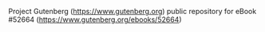 Project Gutenberg (https://www.gutenberg.org) public repository for
eBook #52664 (https://www.gutenberg.org/ebooks/52664)
